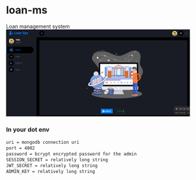 # loan-ms
Loan management system
![Admin Page](./Screenshot%202023-12-24%20100443.png)

### In your dot env
```env
uri = mongodb connection uri
port = 4002 
password = bcrypt encrypted password for the admin
SESSION_SECRET = relatively long string
JWT_SECRET = relatively long string
ADMIN_KEY = relatively long string
```
